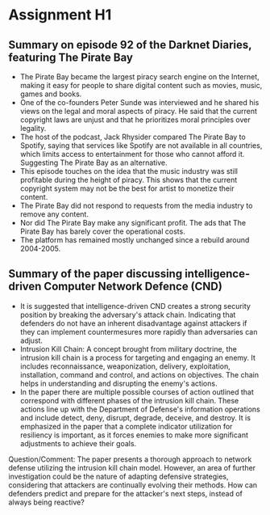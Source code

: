 # Assignment H1


## Summary on episode 92 of the Darknet Diaries, featuring The Pirate Bay

- The Pirate Bay became the largest piracy search engine on the Internet, making it easy for people to share digital content such as movies, music, games and books.
- One of the co-founders Peter Sunde was interviewed and he shared his views on the legal and moral aspects of piracy. He said that the current copyright laws are unjust and that he prioritizes moral principles over legality.
- The host of the podcast, Jack Rhysider compared The Pirate Bay to Spotify, saying that services like Spotify are not available in all countries, which limits access to entertainment for those who cannot afford it. Suggesting The Pirate Bay as an alternative.
- This episode touches on the idea that the music industry was still profitable during the height of piracy. This shows that the current copyright system may not be the best for artist to monetize their content.
- The Pirate Bay did not respond to requests from the media industry to remove any content.
- Nor did The Pirate Bay make any significant profit. The ads that The Pirate Bay has barely cover the operational costs.
- The platform has remained mostly unchanged since a rebuild around 2004-2005.

## Summary of the paper discussing intelligence-driven Computer Network Defence (CND)

- It is suggested that intelligence-driven CND creates a strong security position by breaking the adversary's attack chain. Indicating that defenders do not have an inherent disadvantage against attackers if they can implement countermesures more rapidly than adversaries can adjust.
- Intrusion Kill Chain: A concept brought from military doctrine, the intrusion kill chain is a process for targeting and engaging an enemy. It includes reconnaissance, weaponization, delivery, exploitation, installation, command and control, and actions on objectives. The chain helps in understanding and disrupting the enemy's actions.
- In the paper there are multiple possible courses of action outlined that correspond with different phases of the intrusion kill chain. These actions line up with the Department of Defense's information operations and include detect, deny, disrupt, degrade, deceive, and destroy. It is emphasized in the paper that a complete indicator utilization for resiliency is important, as it forces enemies to make more significant adjustments to achieve their goals.

Question/Comment: The paper presents a thorough approach to network defense utilizing the intrusion kill chain model. However, an area of further investigation could be the nature of adapting defensive strategies, considering that attackers are continually evolving their methods. How can defenders predict and prepare for the attacker's next steps, instead of always being reactive?


